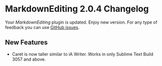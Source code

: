 # MarkdownEditing 2.0.4 Changelog

Your _MarkdownEditing_ plugin is updated. Enjoy new version. For any type of feedback you can use [GitHub issues][issues].

## New Features

* Caret is now taller similar to iA Writer. Works in only Sublime Text Build 3057 and above.

[issues]: https://github.com/SublimeText-Markdown/MarkdownEditing/issues
